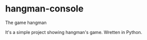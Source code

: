 # hangman-console


The game hangman

It's a simple project showing hangman's game. 
Wretten in Python.
